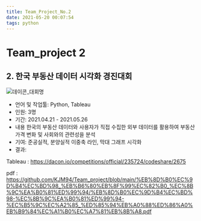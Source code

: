 ```yaml
---
title: Team_Project_No.2
date: 2021-05-20 00:07:54
tags: python
---
```


# Team_project 2

## 2. 한국 부동산 데이터 시각화 경진대회

![데이콘_대회명](https://user-images.githubusercontent.com/59479116/121624642-d6b05c80-caac-11eb-8244-4965e79fe84e.png)

- 언어 및 작업툴: Python, Tableau
- 인원: 3명
- 기간: 2021.04.21 - 2021.05.26
- 내용
  한국의 부동산 데이터와 사용자가 직접 수집한 외부 데이터를 활용하여 부동산 가격 변화 및 사회와의 관련성을 분석
- 기여: 준공실적, 분양실적 이중축 라인, 막대 그래프 시각화
- 결과: 

Tableau : https://dacon.io/competitions/official/235724/codeshare/2675

pdf : https://github.com/KJM94/Team_project/blob/main/%EB%8D%B0%EC%9D%B4%EC%BD%98_%EB%B6%80%EB%8F%99%EC%82%B0_%EC%8B%9C%EA%B0%81%ED%99%94/%EB%8D%B0%EC%9D%B4%EC%BD%98-%EC%8B%9C%EA%B0%81%ED%99%94-%EC%B5%9C%EC%A2%85_%ED%85%94%EB%A0%88%ED%86%A0%EB%B9%84%EC%A1%B0%EC%A7%81%EB%8B%A8.pdf
